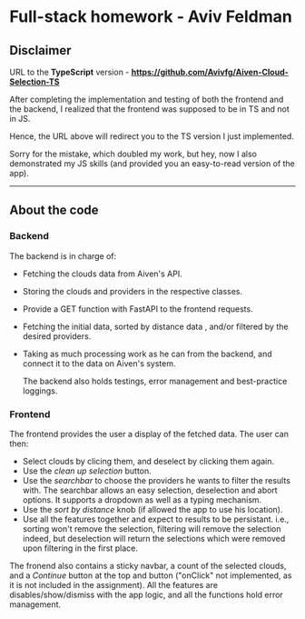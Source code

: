 # Full-stack homework - Aviv Feldman

## Disclaimer
URL to the **TypeScript** version - **https://github.com/Avivfg/Aiven-Cloud-Selection-TS**

After completing the implementation and testing of both the frontend and the backend, I realized that the frontend was supposed to be in TS and not in JS.

Hence, the URL above will redirect you to the TS version I just implemented.

Sorry for the mistake, which doubled my work, but hey, now I also demonstrated my JS skills (and provided you an easy-to-read version of the app).

-----
## About the code
### Backend
The backend is in charge of:
- Fetching the clouds data from Aiven's API.
- Storing the clouds and providers in the respective classes.
- Provide a GET function with FastAPI to the frontend requests.
- Fetching the initial data, sorted by distance data , and/or filtered by the desired providers.
- Taking as much processing work as he can from the backend, and connect it to the data on Aiven's system.

  The backend also holds testings, error management and best-practice loggings.


### Frontend
The frontend provides the user a display of the fetched data.
The user can then:
- Select clouds by clicing them, and deselect by clicking them again.
- Use the _clean up selection_ button.
- Use the _searchbar_ to choose the providers he wants to filter the results with.
The searchbar allows an easy selection, deselection and abort options. It supports a dropdown as well as a typing mechanism.
- Use the _sort by distance_ knob (if allowed the app to use his location).
- Use all the features together and expect to results to be persistant. i.e., sorting won't remove the selection, filtering will remove the selection indeed, but deselection will return the selections which were removed upon filtering in the first place.

The fronend also contains a sticky navbar, a count of the selected clouds, and a _Continue_ button at the top and button ("onClick" not implemented, as it is not included in the assignment).
All the features are disables/show/dismiss with the app logic, and all the functions hold error management.
